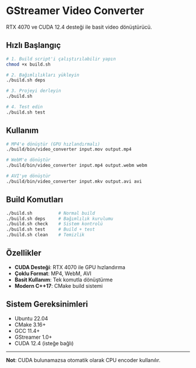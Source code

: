 # GStreamer Video Converter

RTX 4070 ve CUDA 12.4 desteği ile basit video dönüştürücü.

## Hızlı Başlangıç

```bash
# 1. Build script'i çalıştırılabilir yapın
chmod +x build.sh

# 2. Bağımlılıkları yükleyin
./build.sh deps

# 3. Projeyi derleyin
./build.sh

# 4. Test edin
./build.sh test
```

## Kullanım

```bash
# MP4'e dönüştür (GPU hızlandırmalı)
./build/bin/video_converter input.mov output.mp4

# WebM'e dönüştür
./build/bin/video_converter input.mp4 output.webm webm

# AVI'ye dönüştür
./build/bin/video_converter input.mkv output.avi avi
```

## Build Komutları

```bash
./build.sh          # Normal build
./build.sh deps     # Bağımlılık kurulumu
./build.sh check    # Sistem kontrolü
./build.sh test     # Build + test
./build.sh clean    # Temizlik
```

## Özellikler

- **CUDA Desteği**: RTX 4070 ile GPU hızlandırma
- **Çoklu Format**: MP4, WebM, AVI
- **Basit Kullanım**: Tek komutla dönüştürme
- **Modern C++17**: CMake build sistemi

## Sistem Gereksinimleri

- Ubuntu 22.04
- CMake 3.16+
- GCC 11.4+
- GStreamer 1.0+
- CUDA 12.4 (isteğe bağlı)

---

**Not**: CUDA bulunamazsa otomatik olarak CPU encoder kullanılır.